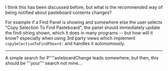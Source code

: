 I think this has been discussed before, but what is the recommended way of being notified about pasteboard contents changes?

For example if a Find Panel is showing and somewhere else the user selects "Copy Selection To Find Pasteboard", the panel should immediately update the find-string shown, which it does in many programs -- but how will it know? especially when using 3rd party views which implement <code>copySelectionToFindPboard:</code> and handles it autonomously.

----

A simple search for P''''asteboardChange leads somewhere, but then, this should be '''your''' search not mine...